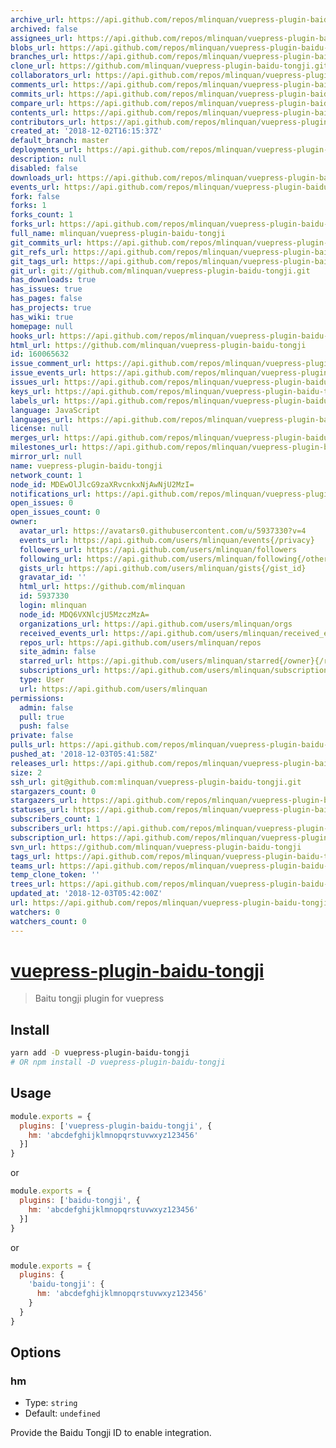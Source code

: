 ```yaml
---
archive_url: https://api.github.com/repos/mlinquan/vuepress-plugin-baidu-tongji/{archive_format}{/ref}
archived: false
assignees_url: https://api.github.com/repos/mlinquan/vuepress-plugin-baidu-tongji/assignees{/user}
blobs_url: https://api.github.com/repos/mlinquan/vuepress-plugin-baidu-tongji/git/blobs{/sha}
branches_url: https://api.github.com/repos/mlinquan/vuepress-plugin-baidu-tongji/branches{/branch}
clone_url: https://github.com/mlinquan/vuepress-plugin-baidu-tongji.git
collaborators_url: https://api.github.com/repos/mlinquan/vuepress-plugin-baidu-tongji/collaborators{/collaborator}
comments_url: https://api.github.com/repos/mlinquan/vuepress-plugin-baidu-tongji/comments{/number}
commits_url: https://api.github.com/repos/mlinquan/vuepress-plugin-baidu-tongji/commits{/sha}
compare_url: https://api.github.com/repos/mlinquan/vuepress-plugin-baidu-tongji/compare/{base}...{head}
contents_url: https://api.github.com/repos/mlinquan/vuepress-plugin-baidu-tongji/contents/{+path}
contributors_url: https://api.github.com/repos/mlinquan/vuepress-plugin-baidu-tongji/contributors
created_at: '2018-12-02T16:15:37Z'
default_branch: master
deployments_url: https://api.github.com/repos/mlinquan/vuepress-plugin-baidu-tongji/deployments
description: null
disabled: false
downloads_url: https://api.github.com/repos/mlinquan/vuepress-plugin-baidu-tongji/downloads
events_url: https://api.github.com/repos/mlinquan/vuepress-plugin-baidu-tongji/events
fork: false
forks: 1
forks_count: 1
forks_url: https://api.github.com/repos/mlinquan/vuepress-plugin-baidu-tongji/forks
full_name: mlinquan/vuepress-plugin-baidu-tongji
git_commits_url: https://api.github.com/repos/mlinquan/vuepress-plugin-baidu-tongji/git/commits{/sha}
git_refs_url: https://api.github.com/repos/mlinquan/vuepress-plugin-baidu-tongji/git/refs{/sha}
git_tags_url: https://api.github.com/repos/mlinquan/vuepress-plugin-baidu-tongji/git/tags{/sha}
git_url: git://github.com/mlinquan/vuepress-plugin-baidu-tongji.git
has_downloads: true
has_issues: true
has_pages: false
has_projects: true
has_wiki: true
homepage: null
hooks_url: https://api.github.com/repos/mlinquan/vuepress-plugin-baidu-tongji/hooks
html_url: https://github.com/mlinquan/vuepress-plugin-baidu-tongji
id: 160065632
issue_comment_url: https://api.github.com/repos/mlinquan/vuepress-plugin-baidu-tongji/issues/comments{/number}
issue_events_url: https://api.github.com/repos/mlinquan/vuepress-plugin-baidu-tongji/issues/events{/number}
issues_url: https://api.github.com/repos/mlinquan/vuepress-plugin-baidu-tongji/issues{/number}
keys_url: https://api.github.com/repos/mlinquan/vuepress-plugin-baidu-tongji/keys{/key_id}
labels_url: https://api.github.com/repos/mlinquan/vuepress-plugin-baidu-tongji/labels{/name}
language: JavaScript
languages_url: https://api.github.com/repos/mlinquan/vuepress-plugin-baidu-tongji/languages
license: null
merges_url: https://api.github.com/repos/mlinquan/vuepress-plugin-baidu-tongji/merges
milestones_url: https://api.github.com/repos/mlinquan/vuepress-plugin-baidu-tongji/milestones{/number}
mirror_url: null
name: vuepress-plugin-baidu-tongji
network_count: 1
node_id: MDEwOlJlcG9zaXRvcnkxNjAwNjU2MzI=
notifications_url: https://api.github.com/repos/mlinquan/vuepress-plugin-baidu-tongji/notifications{?since,all,participating}
open_issues: 0
open_issues_count: 0
owner:
  avatar_url: https://avatars0.githubusercontent.com/u/5937330?v=4
  events_url: https://api.github.com/users/mlinquan/events{/privacy}
  followers_url: https://api.github.com/users/mlinquan/followers
  following_url: https://api.github.com/users/mlinquan/following{/other_user}
  gists_url: https://api.github.com/users/mlinquan/gists{/gist_id}
  gravatar_id: ''
  html_url: https://github.com/mlinquan
  id: 5937330
  login: mlinquan
  node_id: MDQ6VXNlcjU5MzczMzA=
  organizations_url: https://api.github.com/users/mlinquan/orgs
  received_events_url: https://api.github.com/users/mlinquan/received_events
  repos_url: https://api.github.com/users/mlinquan/repos
  site_admin: false
  starred_url: https://api.github.com/users/mlinquan/starred{/owner}{/repo}
  subscriptions_url: https://api.github.com/users/mlinquan/subscriptions
  type: User
  url: https://api.github.com/users/mlinquan
permissions:
  admin: false
  pull: true
  push: false
private: false
pulls_url: https://api.github.com/repos/mlinquan/vuepress-plugin-baidu-tongji/pulls{/number}
pushed_at: '2018-12-03T05:41:58Z'
releases_url: https://api.github.com/repos/mlinquan/vuepress-plugin-baidu-tongji/releases{/id}
size: 2
ssh_url: git@github.com:mlinquan/vuepress-plugin-baidu-tongji.git
stargazers_count: 0
stargazers_url: https://api.github.com/repos/mlinquan/vuepress-plugin-baidu-tongji/stargazers
statuses_url: https://api.github.com/repos/mlinquan/vuepress-plugin-baidu-tongji/statuses/{sha}
subscribers_count: 1
subscribers_url: https://api.github.com/repos/mlinquan/vuepress-plugin-baidu-tongji/subscribers
subscription_url: https://api.github.com/repos/mlinquan/vuepress-plugin-baidu-tongji/subscription
svn_url: https://github.com/mlinquan/vuepress-plugin-baidu-tongji
tags_url: https://api.github.com/repos/mlinquan/vuepress-plugin-baidu-tongji/tags
teams_url: https://api.github.com/repos/mlinquan/vuepress-plugin-baidu-tongji/teams
temp_clone_token: ''
trees_url: https://api.github.com/repos/mlinquan/vuepress-plugin-baidu-tongji/git/trees{/sha}
updated_at: '2018-12-03T05:42:00Z'
url: https://api.github.com/repos/mlinquan/vuepress-plugin-baidu-tongji
watchers: 0
watchers_count: 0
---
```


# [vuepress-plugin-baidu-tongji](https://github.com/mlinquan/vuepress-plugin-baidu-tongji)

> Baitu tongji plugin for vuepress

## Install

```bash
yarn add -D vuepress-plugin-baidu-tongji
# OR npm install -D vuepress-plugin-baidu-tongji
```

## Usage

```javascript
module.exports = {
  plugins: ['vuepress-plugin-baidu-tongji', {
    hm: 'abcdefghijklmnopqrstuvwxyz123456'
  }]
}
```
or
```javascript
module.exports = {
  plugins: ['baidu-tongji', {
    hm: 'abcdefghijklmnopqrstuvwxyz123456'
  }]
}
```
or
```javascript
module.exports = {
  plugins: {
    'baidu-tongji': {
      hm: 'abcdefghijklmnopqrstuvwxyz123456'
    }
  }
}
```

## Options

### hm

- Type: `string`
- Default: `undefined`

Provide the Baidu Tongji ID to enable integration.
